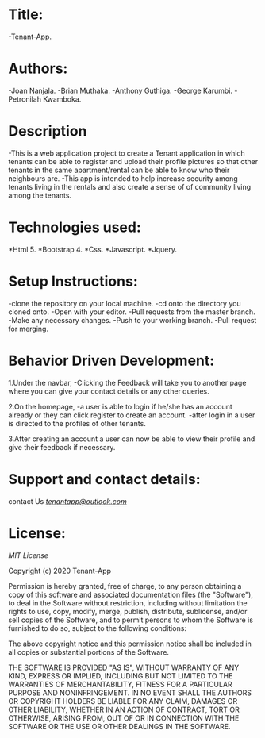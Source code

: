 # Title:

-Tenant-App.

# Authors:

-Joan Nanjala.
-Brian Muthaka.
-Anthony Guthiga.
-George Karumbi.
-Petronilah Kwamboka.

# Description

-This is a web application project to create a Tenant application in which tenants can be able to register and upload their profile pictures so that other tenants in the same apartment/rental can be able to know who their neighbours are.
-This app is intended to help increase security among tenants living in the rentals and also create a sense of of community living among the tenants.

# Technologies used:

*Html 5.
*Bootstrap 4.
*Css.
*Javascript.
*Jquery.

# Setup Instructions:

-clone the repository on your local machine.
-cd onto the directory you cloned onto.
-Open with your editor.
-Pull requests from the master branch.
-Make any necessary changes.
-Push to your working branch.
-Pull request for merging.

# Behavior Driven Development:

1.Under the navbar,
-Clicking the Feedback will take you to another page where you can give your contact details or any other queries.

2.On the homepage,
 -a user is able to login if he/she has an account already or they can click register to create an account.
 -after login in a user is directed to the profiles of other tenants.

3.After creating an account a user can now be able to view their profile and give their feedback if necessary.


# Support and contact details:

contact Us  *tenantapp@outlook.com*

# License:
*MIT License*

Copyright (c) 2020 Tenant-App

Permission is hereby granted, free of charge, to any person obtaining a copy
of this software and associated documentation files (the "Software"), to deal
in the Software without restriction, including without limitation the rights
to use, copy, modify, merge, publish, distribute, sublicense, and/or sell
copies of the Software, and to permit persons to whom the Software is
furnished to do so, subject to the following conditions:

The above copyright notice and this permission notice shall be included in all
copies or substantial portions of the Software.

THE SOFTWARE IS PROVIDED "AS IS", WITHOUT WARRANTY OF ANY KIND, EXPRESS OR
IMPLIED, INCLUDING BUT NOT LIMITED TO THE WARRANTIES OF MERCHANTABILITY,
FITNESS FOR A PARTICULAR PURPOSE AND NONINFRINGEMENT. IN NO EVENT SHALL THE
AUTHORS OR COPYRIGHT HOLDERS BE LIABLE FOR ANY CLAIM, DAMAGES OR OTHER
LIABILITY, WHETHER IN AN ACTION OF CONTRACT, TORT OR OTHERWISE, ARISING FROM,
OUT OF OR IN CONNECTION WITH THE SOFTWARE OR THE USE OR OTHER DEALINGS IN THE
SOFTWARE.
